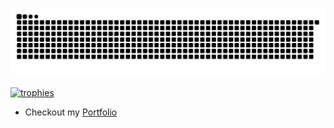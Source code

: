 [![Snake animation](https://raw.githubusercontent.com/ardszsantos/ardszsantos/output/snake.svg)](https://github.com/ardszsantos/ardszsantos)

[![trophies](https://github-profile-trophy.vercel.app/?username=ardszsantos&theme=onedark)](https://github.com/ryo-ma/github-profile-trophy)


- Checkout my [Portfolio](https://portifolio-senai.vercel.app/)


